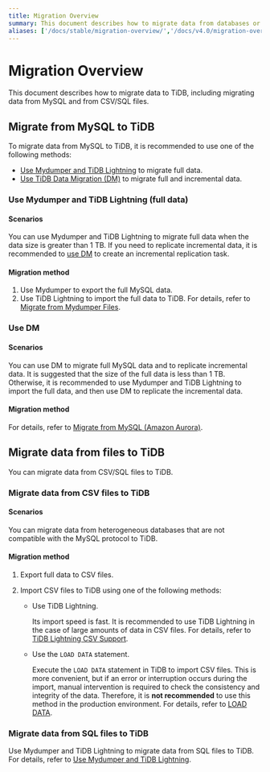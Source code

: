 ```yaml
---
title: Migration Overview
summary: This document describes how to migrate data from databases or data formats (CSV/SQL).
aliases: ['/docs/stable/migration-overview/','/docs/v4.0/migration-overview/','/docs/op-guide/migration-overview/']
---
```


# Migration Overview

This document describes how to migrate data to TiDB, including migrating data from MySQL and from CSV/SQL files.

## Migrate from MySQL to TiDB

To migrate data from MySQL to TiDB, it is recommended to use one of the following methods:

- [Use Mydumper and TiDB Lightning](#use-mydumper-and-tidb-lightning-full-data) to migrate full data.
- [Use TiDB Data Migration (DM)](#use-dm) to migrate full and incremental data.

### Use Mydumper and TiDB Lightning (full data)

#### Scenarios

You can use Mydumper and TiDB Lightning to migrate full data when the data size is greater than 1 TB. If you need to replicate incremental data, it is recommended to [use DM](#use-dm) to create an incremental replication task.

#### Migration method

1. Use Mydumper to export the full MySQL data.
2. Use TiDB Lightning to import the full data to TiDB. For details, refer to [Migrate from Mydumper Files](/migrate-from-mysql-mydumper-files.md).

### Use DM

#### Scenarios

You can use DM to migrate full MySQL data and to replicate incremental data. It is suggested that the size of the full data is less than 1 TB. Otherwise, it is recommended to use Mydumper and TiDB Lightning to import the full data, and then use DM to replicate the incremental data.

#### Migration method

For details, refer to [Migrate from MySQL (Amazon Aurora)](https://docs.pingcap.com/tidb-data-migration/v2.0/migrate-from-mysql-aurora).

## Migrate data from files to TiDB

You can migrate data from CSV/SQL files to TiDB.

### Migrate data from CSV files to TiDB

#### Scenarios

You can migrate data from heterogeneous databases that are not compatible with the MySQL protocol to TiDB.

#### Migration method

1. Export full data to CSV files.
2. Import CSV files to TiDB using one of the following methods:

    - Use TiDB Lightning.

        Its import speed is fast. It is recommended to use TiDB Lightning in the case of large amounts of data in CSV files. For details, refer to [TiDB Lightning CSV Support](/tidb-lightning/migrate-from-csv-using-tidb-lightning.md).

    - Use the `LOAD DATA` statement.

        Execute the `LOAD DATA` statement in TiDB to import CSV files. This is more convenient, but if an error or interruption occurs during the import, manual intervention is required to check the consistency and integrity of the data. Therefore, it is **not recommended** to use this method in the production environment. For details, refer to [LOAD DATA](/sql-statements/sql-statement-load-data.md).

### Migrate data from SQL files to TiDB

Use Mydumper and TiDB Lightning to migrate data from SQL files to TiDB. For details, refer to [Use Mydumper and TiDB Lightning](#use-mydumper-and-tidb-lightning-full-data).
